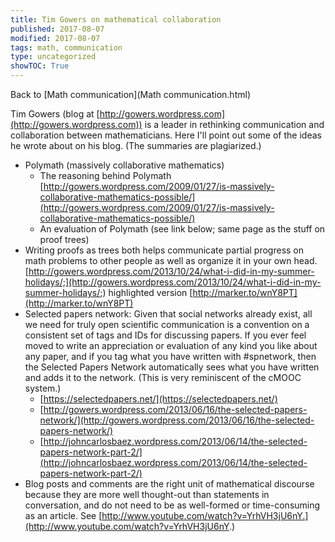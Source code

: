 ```yaml
---
title: Tim Gowers on mathematical collaboration
published: 2017-08-07
modified: 2017-08-07
tags: math, communication
type: uncategorized
showTOC: True
---
```




Back to [Math communication](Math communication.html)

Tim Gowers (blog at [http://gowers.wordpress.com](http://gowers.wordpress.com)) is a leader in rethinking communication and collaboration between mathematicians. Here I'll point out some of the ideas he wrote about on his blog. (The summaries are plagiarized.)

+ Polymath (massively collaborative mathematics)
    + The reasoning behind Polymath [http://gowers.wordpress.com/2009/01/27/is-massively-collaborative-mathematics-possible/](http://gowers.wordpress.com/2009/01/27/is-massively-collaborative-mathematics-possible/)
    + An evaluation of Polymath (see link below; same page as the stuff on proof trees)
+ Writing proofs as trees both helps communicate partial progress on math problems to other people as well as organize it in your own head. [http://gowers.wordpress.com/2013/10/24/what-i-did-in-my-summer-holidays/;](http://gowers.wordpress.com/2013/10/24/what-i-did-in-my-summer-holidays/;) highlighted version [http://marker.to/wnY8PT](http://marker.to/wnY8PT) 
+ Selected papers network: Given that social networks already exist, all we need for truly open scientific communication is a convention on a consistent set of tags and IDs for discussing papers. If you ever feel moved to write an appreciation or evaluation of any kind you like about any paper, and if you tag what you have written with #spnetwork, then the Selected Papers Network automatically sees what you have written and adds it to the network. (This is very reminiscent of the cMOOC system.)
    + [https://selectedpapers.net/](https://selectedpapers.net/)
    + [http://gowers.wordpress.com/2013/06/16/the-selected-papers-network/](http://gowers.wordpress.com/2013/06/16/the-selected-papers-network/)
    + [http://johncarlosbaez.wordpress.com/2013/06/14/the-selected-papers-network-part-2/](http://johncarlosbaez.wordpress.com/2013/06/14/the-selected-papers-network-part-2/)
+ Blog posts and comments are the right unit of mathematical discourse because they are more well thought-out than statements in conversation, and do not need to be as well-formed or time-consuming as an article. See [http://www.youtube.com/watch?v=YrhVH3jU6nY.](http://www.youtube.com/watch?v=YrhVH3jU6nY.)



